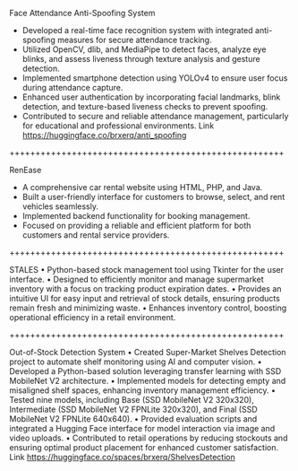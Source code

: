 Face Attendance Anti-Spoofing System
- Developed a real-time face recognition system with integrated anti-spoofing measures for secure attendance
tracking.
- Utilized OpenCV, dlib, and MediaPipe to detect faces, analyze eye blinks, and assess liveness through texture
analysis and gesture detection.
- Implemented smartphone detection using YOLOv4 to ensure user focus during attendance capture.
- Enhanced user authentication by incorporating facial landmarks, blink detection, and texture-based liveness
checks to prevent spoofing.
- Contributed to secure and reliable attendance management, particularly for educational and professional
environments.
Link https://huggingface.co/brxerq/anti_spoofing

+++++++++++++++++++++++++++++++++++++++++++++++++++++

RenEase
- A comprehensive car rental website using HTML, PHP, and Java.
- Built a user-friendly interface for customers to browse, select, and rent vehicles seamlessly.
- Implemented backend functionality for booking management.
- Focused on providing a reliable and efficient platform for both customers and rental service providers.

+++++++++++++++++++++++++++++++++++++++++++++++++++++

STALES
• Python-based stock management tool using Tkinter for the user interface.
• Designed to efficiently monitor and manage supermarket inventory with a focus on tracking product expiration
dates.
• Provides an intuitive UI for easy input and retrieval of stock details, ensuring products remain fresh and
minimizing waste.
• Enhances inventory control, boosting operational efficiency in a retail environment.

+++++++++++++++++++++++++++++++++++++++++++++++++++++

Out-of-Stock Detection System
• Created Super-Market Shelves Detection project to automate shelf monitoring using AI and computer vision.
• Developed a Python-based solution leveraging transfer learning with SSD MobileNet V2 architecture.
• Implemented models for detecting empty and misaligned shelf spaces, enhancing inventory management
efficiency.
• Tested nine models, including Base (SSD MobileNet V2 320x320), Intermediate (SSD MobileNet V2 FPNLite
320x320), and Final (SSD MobileNet V2 FPNLite 640x640).
• Provided evaluation scripts and integrated a Hugging Face interface for model interaction via image and video
uploads.
• Contributed to retail operations by reducing stockouts and ensuring optimal product placement for enhanced
customer satisfaction.
Link https://huggingface.co/spaces/brxerq/ShelvesDetection
